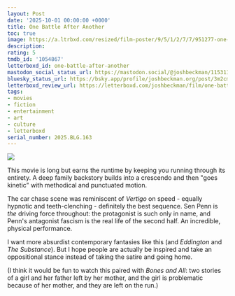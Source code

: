 ```yaml
---
layout: Post
date: '2025-10-01 00:00:00 +0000'
title: One Battle After Another
toc: true
image: https://a.ltrbxd.com/resized/film-poster/9/5/1/2/7/7/951277-one-battle-after-another-0-600-0-900-crop.jpg?v=d27c4cc662
description:
rating: 5
tmdb_id: '1054867'
letterboxd_id: one-battle-after-another
mastodon_social_status_url: https://mastodon.social/@joshbeckman/115311445924743418
bluesky_status_url: https://bsky.app/profile/joshbeckman.org/post/3m2cmatos642o
letterboxd_review_url: https://letterboxd.com/joshbeckman/film/one-battle-after-another/
tags:
- movies
- fiction
- entertainment
- art
- culture
- letterboxd
serial_number: 2025.BLG.163
---
```

 <p><img src="https://a.ltrbxd.com/resized/film-poster/9/5/1/2/7/7/951277-one-battle-after-another-0-600-0-900-crop.jpg?v=d27c4cc662"/></p> <p>This movie is long but earns the runtime by keeping you running through its entirety. A deep family backstory builds into a crescendo and then "goes kinetic" with methodical and punctuated motion.</p><p>The car chase scene was reminiscent of <em>Vertigo</em> on speed - equally hypnotic and teeth-clenching - definitely the best sequence. Sen Penn is <em>the</em> driving force throughout: the protagonist is such only in name, and Penn's antagonist fascism is the real life of the second half. An incredible, physical performance.</p><p>I want more absurdist contemporary fantasies like this (and <em>Eddington</em> and <em>The Substance</em>). But I hope people are actually be inspired and take an oppositional stance instead of taking the satire and going home.</p><p>(I think it would be fun to watch this paired with <em>Bones and All</em>: two stories of a girl and her father left by her mother, and the girl is problematic because of her mother, and they are left on the run.)</p> 
